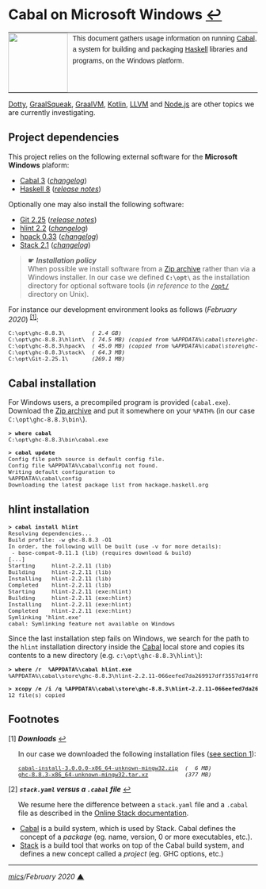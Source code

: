 # <span id="top">Cabal on Microsoft Windows</span> <span style="size:25%;"><a href="README.md">↩</a></span>

<table style="font-family:Helvetica,Arial;font-size:14px;line-height:1.6;">
  <tr>
  <td style="border:0;padding:0 10px 0 0;min-width:120px;"><a href="https://www.haskell.org/"><img src="https://wiki.haskell.org/wikiupload/6/62/Double_lambda.png" width="120"/></a></td>
  <td style="border:0;padding:0;vertical-align:text-top;">This document gathers usage information on running <a href="https://www.haskell.org/cabal/">Cabal</a>, a system for building and packaging <a href="https://www.haskell.org/">Haskell</a> libraries and programs, on the Windows platform.
  </td>
  </tr>
</table>

[Dotty][dotty_examples], [GraalSqueak][graalsqueak_examples], [GraalVM][graalvm_examples], [Kotlin][kotlin_examples], [LLVM][llvm_examples] and [Node.js][nodejs_examples] are other topics we are currently investigating.

## <span id="proj_deps">Project dependencies</span>

This project relies on the following external software for the **Microsoft Windows** plaform:

- [Cabal 3][cabal_downloads] ([*changelog*][cabal_changelog])
- [Haskell 8][haskell_downloads] ([*release notes*][haskell_relnotes])

Optionally one may also install the following software:

- [Git 2.25][git_downloads] ([*release notes*][git_relnotes])
- [hlint 2.2][hlint_downloads] ([*changelog*][hlint_changelog])
- [hpack 0.33][hpack_downloads] ([*changelog*][hpack_changelog])
- [Stack 2.1][stack_downloads] ([*changelog*][stack_changelog])

> **&#9755;** ***Installation policy***<br/>
> When possible we install software from a [Zip archive][zip_archive] rather than via a Windows installer. In our case we defined **`C:\opt\`** as the installation directory for optional software tools (*in reference to* the [`/opt/`][unix_opt] directory on Unix).

For instance our development environment looks as follows (*February 2020*) <sup id="anchor_01">[[1]](#footnote_01)</sup>:

<pre style="font-size:80%;">
C:\opt\ghc-8.8.3\        <i>( 2.4 GB)</i>
C:\opt\ghc-8.8.3\hlint\  <i>( 74.5 MB)</i> <i>(copied from %APPDATA%\cabal\store\ghc-8.8.3\hlint-2.2.11-xx\)</i>
C:\opt\ghc-8.8.3\hpack\  <i>( 45.0 MB)</i> <i>(copied from %APPDATA%\cabal\store\ghc-8.8.3\hlint-2.2.11-xx\)</i>
C:\opt\ghc-8.8.3\stack\  <i>( 64.3 MB)</i>
C:\opt\Git-2.25.1\       <i>(269.1 MB)</i>
</pre>

## <span id="cabal">Cabal installation</span>

For Windows users, a precompiled program
is provided (`cabal.exe`). Download the [Zip archive][cabal_downloads] and put it somewhere on your `%PATH%`
(in our case `C:\opt\ghc-8.8.3\bin\`).

<pre style="font-size:80%;">
<b>&gt; where cabal</b>
C:\opt\ghc-8.8.3\bin\cabal.exe
&nbsp;
<b>&gt; cabal update</b>
Config file path source is default config file.
Config file %APPDATA%\cabal\config not found.
Writing default configuration to
%APPDATA%\cabal\config
Downloading the latest package list from hackage.haskell.org
</pre>

## <span id="hlint">hlint installation</span>

<pre style="font-size:80%;">
<b>&gt; cabal install hlint</b>
Resolving dependencies...
Build profile: -w ghc-8.8.3 -O1
In order, the following will be built (use -v for more details):
 - base-compat-0.11.1 (lib) (requires download & build)
[...]
Starting     hlint-2.2.11 (lib)
Building     hlint-2.2.11 (lib)
Installing   hlint-2.2.11 (lib)
Completed    hlint-2.2.11 (lib)
Starting     hlint-2.2.11 (exe:hlint)
Building     hlint-2.2.11 (exe:hlint)
Installing   hlint-2.2.11 (exe:hlint)
Completed    hlint-2.2.11 (exe:hlint)
Symlinking 'hlint.exe'
cabal: Symlinking feature not available on Windows
</pre>

Since the last installation step fails on Windows, we search for the path to the `hlint` installation directory inside the [Cabal][cabal_downloads] local store and copies its contents to a new directory (e.g. `c:\opt\ghc-8.8.3\hlint\`):

<pre style="font-size:80%;">
<b>&gt; where /r  %APPDATA%\cabal hlint.exe</b>
%APPDATA%\cabal\store\ghc-8.8.3\hlint-2.2.11-066eefed7da269917dff3557d14ff051b3b1d4d4\bin\hlint.exe
&nbsp;
<b>&gt; xcopy /e /i /q %APPDATA%\cabal\store\ghc-8.8.3\hlint-2.2.11-066eefed7da269917dff3557d14ff051b3b1d4d4 c:\opt\ghc-8.8.3\hlint</b>
12 file(s) copied
</pre>

## <span id="footnotes">Footnotes</span>

<a name="footnote_01">[1]</a> ***Downloads*** [↩](#anchor_01)

<p style="margin:0 0 1em 20px;">
In our case we downloaded the following installation files (<a href="#proj_deps">see section 1</a>):
</p>
<pre style="margin:0 0 1em 20px; font-size:80%;">
<a href="https://www.haskell.org/cabal/download.html">cabal-install-3.0.0.0-x86_64-unknown-mingw32.zip</a>  <i>(  6 MB)</i>
<a href="">ghc-8.8.3-x86_64-unknown-mingw32.tar.xz</a>           <i>(377 MB)</i>
</pre>

<a name="footnote_02">[2]</a> ***<code>stack.yaml</code> versus a <code>.cabal</code> file*** [↩](#anchor_02)
<p style="margin:0 0 1em 20px;">
We resume here the difference between a <code>stack.yaml</code> file and a <code>.cabal</code> file as described in the <a href="https://docs.haskellstack.org/en/stable/stack_yaml_vs_cabal_package_file/">Online Stack documentation</a>. 
<ul>
<li><a href="https://www.haskell.org/cabal/">Cabal</a> is a build system, which is used by Stack. Cabal defines the concept of a <i>package</i> (eg. name, version, 0 or more executables, etc.).</li>
<li><a href="https://docs.haskellstack.org/en/stable/README/">Stack</a> is a build tool that works on top of the Cabal build system, and defines a new concept called a <i>project</i> (eg. GHC options, etc.)</li>
</ul>
</p>

***

*[mics](https://lampwww.epfl.ch/~michelou/)/February 2020* [**&#9650;**](#top)
<span id="bottom">&nbsp;</span>

<!-- link refs -->

[article_abela]: http://www.cse.chalmers.se/~abela/master/layout-parsing.html
[cabal_changelog]: https://hackage.haskell.org/package/Cabal/changelog
[cabal_downloads]: https://www.haskell.org/cabal/download.html
[dotty_examples]: https://github.com/michelou/dotty-examples
[ghc_parser]: https://gitlab.haskell.org/ghc/ghc/wikis/commentary/compiler/parser
[git_cli]: https://git-scm.com/docs/git
[git_downloads]: https://git-scm.com/download/win
[git_relnotes]: https://raw.githubusercontent.com/git/git/master/Documentation/RelNotes/2.25.0.txt
[github_markdown]: https://github.github.com/gfm/
[graalsqueak_examples]: https://github.com/michelou/graalsqueak-examples
[graalvm_examples]: https://github.com/michelou/graalvm-examples
[haskell]: https://www.haskell.org
[haskell_downloads]: https://downloads.haskell.org/~ghc/8.8.3/
[haskell_relnotes]: https://downloads.haskell.org/~ghc/8.8.3/docs/html/users_guide/8.8.3-notes.html
[hlint_changelog]: https://hackage.haskell.org/package/hlint-2.2.11/changelog
[hlint_downloads]: https://hackage.haskell.org/package/hlint
[hpack_changelog]: https://hackage.haskell.org/package/hpack-0.33.0/changelog
[hpack_downloads]: https://hackage.haskell.org/package/hpack
[kotlin_examples]: https://github.com/michelou/kotlin-examples
[llvm_examples]: https://github.com/michelou/llvm-examples
[nodejs_examples]: https://github.com/michelou/nodejs-examples
[stack_changelog]: https://docs.haskellstack.org/en/stable/ChangeLog/
[stack_downloads]: https://docs.haskellstack.org/en/stable/install_and_upgrade/#windows
[unix_opt]: http://tldp.org/LDP/Linux-Filesystem-Hierarchy/html/opt.html
[windows_batch_file]: https://en.wikibooks.org/wiki/Windows_Batch_Scripting
[windows_limitation]: https://support.microsoft.com/en-gb/help/830473/command-prompt-cmd-exe-command-line-string-limitation
[windows_subst]: https://docs.microsoft.com/en-us/windows-server/administration/windows-commands/subst
[zip_archive]: https://www.howtogeek.com/178146/htg-explains-everything-you-need-to-know-about-zipped-files/
